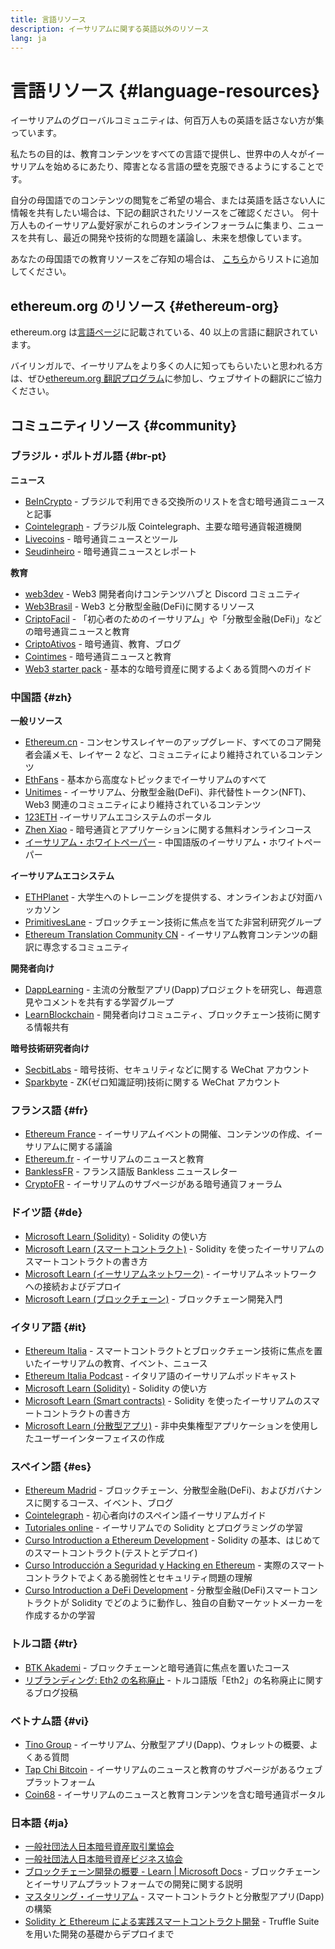 ```yaml
---
title: 言語リソース
description: イーサリアムに関する英語以外のリソース
lang: ja
---
```


# 言語リソース {#language-resources}

イーサリアムのグローバルコミュニティは、何百万人もの英語を話さない方が集っています。

私たちの目的は、教育コンテンツをすべての言語で提供し、世界中の人々がイーサリアムを始めるにあたり、障害となる言語の壁を克服できるようにすることです。

自分の母国語でのコンテンツの閲覧をご希望の場合、または英語を話さない人に情報を共有したい場合は、下記の翻訳されたリソースをご確認ください。 何十万人ものイーサリアム愛好家がこれらのオンラインフォーラムに集まり、ニュースを共有し、最近の開発や技術的な問題を議論し、未来を想像しています。

あなたの母国語での教育リソースをご存知の場合は、 [こちら](https://github.com/ethereum/ethereum-org-website/issues/new/choose)からリストに追加してください。

## ethereum.org のリソース {#ethereum-org}

ethereum.org は[言語ページ](/languages)に記載されている、40 以上の言語に翻訳されています。

バイリンガルで、イーサリアムをより多くの人に知ってもらいたいと思われる方は、ぜひ[ethereum.org 翻訳プログラム](/contributing/translation-program/#translation-program)に参加し、ウェブサイトの翻訳にご協力ください。

## コミュニティリソース {#community}

### ブラジル・ポルトガル語 {#br-pt}

**ニュース**

- [BeInCrypto](http://www.beincrypto.com.br) - ブラジルで利用できる交換所のリストを含む暗号通貨ニュースと記事
- [Cointelegraph](http://cointelegraph.com.br/category/analysis) - ブラジル版 Cointelegraph、主要な暗号通貨報道機関
- [Livecoins](http://www.livecoins.com.br/ethereum) - 暗号通貨ニュースとツール
- [Seudinheiro](http://www.seudinheiro.com/criptomoedas/) - 暗号通貨ニュースとレポート

**教育**

- [web3dev](https://www.web3dev.com.br/) - Web3 開発者向けコンテンツハブと Discord コミュニティ
- [Web3Brasil](https://github.com/web3brasil/web3brasil) - Web3 と分散型金融(DeFi)に関するリソース
- [CriptoFacil](http://www.criptofacil.com/ultimas-noticias/) - 「初心者のためのイーサリアム」や「分散型金融(DeFi)」などの暗号通貨ニュースと教育
- [CriptoAtivos](http://www.criptoativos.wiki.br/) - 暗号通貨、教育、ブログ
- [Cointimes](http://www.cointimes.com.br/) - 暗号通貨ニュースと教育
- [Web3 starter pack](https://docs.google.com/document/d/1X8PSTFH7FTw9J-gbKWM6Y430SWCBT8d4t4pJgFQHJ8E/) - 基本的な暗号資産に関するよくある質問へのガイド

### 中国語 {#zh}

**一般リソース**

- [Ethereum.cn](https://www.ethereum.cn/) - コンセンサスレイヤーのアップグレード、すべてのコア開発者会議メモ、レイヤー 2 など、コミュニティにより維持されているコンテンツ
- [EthFans](https://github.com/editor-Ajian/EthFans.org-annual-collected-works/) - 基本から高度なトピックまでイーサリアムのすべて
- [Unitimes](https://mp.weixin.qq.com/s/tvloZSDBSOQN9zDQj_91kA) - イーサリアム、分散型金融(DeFi)、非代替性トークン(NFT)、Web3 関連のコミュニティにより維持されているコンテンツ
- [123ETH](https://123eth.org/) -イーサリアムエコシステムのポータル
- [Zhen Xiao](http://zhenxiao.com/blockchain/) - 暗号通貨とアプリケーションに関する無料オンラインコース
- [イーサリアム・ホワイトペーパー](https://github.com/ethereum/wiki/wiki/[%E4%B8%AD%E6%96%87]-%E4%BB%A5%E5%A4%AA%E5%9D%8A%E7%99%BD%E7%9A%AE%E4%B9%A6) - 中国語版のイーサリアム・ホワイトペーパー

**イーサリアムエコシステム**

- [ETHPlanet](https://www.ethplanet.org/) - 大学生へのトレーニングを提供する、オンラインおよび対面ハッカソン
- [PrimitivesLane](https://www.primitiveslane.org/) - ブロックチェーン技術に焦点を当てた非営利研究グループ
- [Ethereum Translation Community CN](https://www.notion.so/Ethereum-Translation-Community-CN-05375fe0a94c4214acaf90f42ba40171) - イーサリアム教育コンテンツの翻訳に専念するコミュニティ

**開発者向け**

- [DappLearning](https://github.com/Dapp-Learning-DAO/Dapp-Learning) - 主流の分散型アプリ(Dapp)プロジェクトを研究し、毎週意見やコメントを共有する学習グループ
- [LearnBlockchain](https://learnblockchain.cn/) - 開発者向けコミュニティ、ブロックチェーン技術に関する情報共有

**暗号技術研究者向け**

- [SecbitLabs](https://mp.weixin.qq.com/s/69_tqBJpr_sbaKtR1sBRMw) - 暗号技術、セキュリティなどに関する WeChat アカウント
- [Sparkbyte](https://mp.weixin.qq.com/s/9KgKTc_jtJ7bWKdbNPoqvQ) - ZK(ゼロ知識証明)技術に関する WeChat アカウント

### フランス語 {#fr}

- [Ethereum France](https://www.ethereum-france.com/) - イーサリアムイベントの開催、コンテンツの作成、イーサリアムに関する議論
- [Ethereum.fr](https://ethereum.fr/) - イーサリアムのニュースと教育
- [BanklessFR](https://banklessfr.substack.com/) - フランス語版 Bankless ニュースレター
- [CryptoFR](https://cryptofr.com/category/44/ethereum-general) - イーサリアムのサブページがある暗号通貨フォーラム

### ドイツ語 {#de}

- [Microsoft Learn (Solidity)](https://docs.microsoft.com/de-de/learn/modules/blockchain-learning-solidity/) - Solidity の使い方
- [Microsoft Learn (スマートコントラクト)](https://docs.microsoft.com/de-de/learn/modules/blockchain-solidity-ethereum-smart-contracts/) - Solidity を使ったイーサリアムのスマートコントラクトの書き方
- [Microsoft Learn (イーサリアムネットワーク)](https://docs.microsoft.com/de-de/learn/modules/blockchain-ethereum-networks/) - イーサリアムネットワークへの接続およびデプロイ
- [Microsoft Learn (ブロックチェーン)](https://docs.microsoft.com/de-de/learn/paths/ethereum-blockchain-development/) - ブロックチェーン開発入門

### イタリア語 {#it}

- [Ethereum Italia](https://www.ethereum-italia.it/) - スマートコントラクトとブロックチェーン技術に焦点を置いたイーサリアムの教育、イベント、ニュース
- [Ethereum Italia Podcast](https://www.ethereum-italia.it/podcast/) - イタリア語のイーサリアムポッドキャスト
- [Microsoft Learn (Solidity)](https://docs.microsoft.com/it-it/learn/modules/blockchain-learning-solidity/) - Solidity の使い方
- [Microsoft Learn (Smart contracts)](https://docs.microsoft.com/it-it/learn/modules/blockchain-solidity-ethereum-smart-contracts/) - Solidity を使ったイーサリアムのスマートコントラクトの書き方
- [Microsoft Learn (分散型アプリ)](https://docs.microsoft.com/it-it/learn/modules/blockchain-create-ui-decentralized-apps/) - 非中央集権型アプリケーションを使用したユーザーインターフェイスの作成

### スペイン語 {#es}

- [Ethereum Madrid](https://ethereummadrid.com/) - ブロックチェーン、分散型金融(DeFi)、およびガバナンスに関するコース、イベント、ブログ
- [Cointelegraph](https://es.cointelegraph.com/ethereum-for-beginners) - 初心者向けのスペイン語イーサリアムガイド
- [Tutoriales online](https://tutoriales.online/curso/solidity) - イーサリアムでの Solidity とプログラミングの学習
- [Curso Introduction a Ethereum Development](https://youtube.com/playlist?list=PLTqiwJDd_R8y9pfUBjhkVa1IDMwyQz-fU) - Solidity の基本、はじめてのスマートコントラクト(テストとデプロイ)
- [Curso Introducción a Seguridad y Hacking en Ethereum](https://youtube.com/playlist?list=PLTqiwJDd_R8yHOvteko_DmUxUTMHnlfci) - 実際のスマートコントラクトでよくある脆弱性とセキュリティ問題の理解
- [Curso Introduction a DeFi Development](https://youtube.com/playlist?list=PLTqiwJDd_R8zZiP9_jNdaPqA3HqoW2lrS) - 分散型金融(DeFi)スマートコントラクトが Solidity でどのように動作し、独自の自動マーケットメーカーを作成するかの学習

### トルコ語 {#tr}

- [BTK Akademi](https://www.btkakademi.gov.tr/portal/course/blokzincir-ve-kripto-paralar-10569#!/about) - ブロックチェーンと暗号通貨に焦点を置いたコース
- [リブランディング: Eth2 の名称廃止](https://miningturkiye.org/konu/ethereum-madenciligi-bitiyor-mu-onemli-gelisme.655/) - トルコ語版「Eth2」の名称廃止に関するブログ投稿

### ベトナム語 {#vi}

- [Tino Group](https://wiki.tino.org/ethereum-la-gi/) - イーサリアム、分散型アプリ(Dapp)、ウォレットの概要、よくある質問
- [Tap Chi Bitcoin](https://tapchibitcoin.io/tap-chi/tin-tuc-ethereum-eth) - イーサリアムのニュースと教育のサブページがあるウェブプラットフォーム
- [Coin68](https://coin68.com/ethereum-tieu-diem/) - イーサリアムのニュースと教育コンテンツを含む暗号通貨ポータル

### 日本語 {#ja}

- [一般社団法人日本暗号資産取引業協会](https://jvcea.or.jp/)
- [一般社団法人日本暗号資産ビジネス協会](https://cryptocurrency-association.org/)
- [ブロックチェーン開発の概要 - Learn | Microsoft Docs](https://docs.microsoft.com/ja-jp/learn/paths/ethereum-blockchain-development/) - ブロックチェーンとイーサリアムプラットフォームでの開発に関する説明
- [マスタリング・イーサリアム](https://www.oreilly.co.jp/books/9784873118963/) - スマートコントラクトと分散型アプリ(Dapp)の構築
- [Solidity と Ethereum による実践スマートコントラクト開発](https://www.oreilly.co.jp/books/9784873119342/) - Truffle Suite を用いた開発の基礎からデプロイまで
